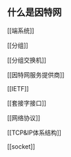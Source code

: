 ## 什么是因特网

[[端系统]]

[[分组]]

[[分组交换机]]

[[因特网服务提供商]]

[[IETF]]

[[套接字接口]]

[[网络协议]]

[[TCP&IP体系结构]]

[[socket]]

